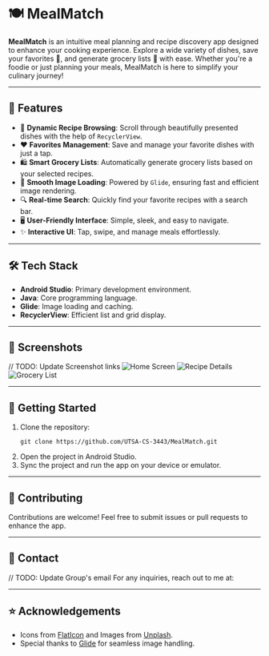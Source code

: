 # 🍽️ MealMatch

**MealMatch** is an intuitive meal planning and recipe discovery app designed to enhance your cooking experience. Explore a wide variety of dishes, save your favorites 💖, and generate grocery lists 🛒 with ease. Whether you're a foodie or just planning your meals, MealMatch is here to simplify your culinary journey!

---

## 📱 Features

- 🍕 **Dynamic Recipe Browsing**: Scroll through beautifully presented dishes with the help of `RecyclerView`.
- ❤️ **Favorites Management**: Save and manage your favorite dishes with just a tap.
- 🛍️ **Smart Grocery Lists**: Automatically generate grocery lists based on your selected recipes.
- 🌄 **Smooth Image Loading**: Powered by `Glide`, ensuring fast and efficient image rendering.
- 🔍 **Real-time Search**: Quickly find your favorite recipes with a search bar.
- 🖥️ **User-Friendly Interface**: Simple, sleek, and easy to navigate.
- ✨ **Interactive UI**: Tap, swipe, and manage meals effortlessly.

---

## 🛠️ Tech Stack

- **Android Studio**: Primary development environment.
- **Java**: Core programming language.
- **Glide**: Image loading and caching.
- **RecyclerView**: Efficient list and grid display.

---

## 📸 Screenshots

// TODO: Update Screenshot links
![Home Screen](link-to-screenshot-1)
![Recipe Details](link-to-screenshot-2)
![Grocery List](link-to-screenshot-3)

---

## 🚀 Getting Started

1. Clone the repository:
   ```
   git clone https://github.com/UTSA-CS-3443/MealMatch.git
   ```
2. Open the project in Android Studio.
3. Sync the project and run the app on your device or emulator.

---

## 🤝 Contributing
Contributions are welcome! Feel free to submit issues or pull requests to enhance the app.

---

## 📧 Contact
// TODO: Update Group's email
For any inquiries, reach out to me at: 

---

## ⭐ Acknowledgements
- Icons from [FlatIcon](https://www.flaticon.com/) and Images from [Unplash](https://unsplash.com/).
- Special thanks to [Glide](https://github.com/bumptech/glide) for seamless image handling.






